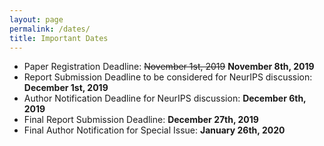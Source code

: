 ```yaml
---
layout: page
permalink: /dates/
title: Important Dates
---
```


- Paper Registration Deadline: ~~November 1st, 2019~~ **November 8th, 2019**
- Report Submission Deadline to be considered for NeurIPS discussion: **December 1st, 2019**
- Author Notification Deadline for NeurIPS discussion: **December 6th, 2019**
- Final Report Submission Deadline: **December 27th, 2019**
- Final Author Notification for Special Issue: **January 26th, 2020**
